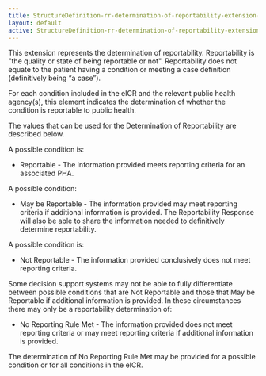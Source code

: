 ```yaml
---
title: StructureDefinition-rr-determination-of-reportability-extension-intro
layout: default
active: StructureDefinition-rr-determination-of-reportability-extension-intro
---
```


This extension represents the determination of reportability. Reportability is "the quality or state of being reportable or not". Reportability does not equate to the patient having a condition or meeting a case definition (definitively being “a case”).

For each condition included in the eICR and the relevant public health agency(s), this element indicates the determination of whether the condition is reportable to public health. 

The values that can be used for the Determination of Reportability are described below.

A possible condition is:

- Reportable - The information provided meets reporting criteria for an associated PHA.

A possible condition:

- May be Reportable - The information provided may meet reporting criteria if additional information is provided. The Reportability Response will also be able to share the information needed to definitively determine reportability.

A possible condition is:

- Not Reportable - The information provided conclusively does not meet reporting criteria.

Some decision support systems may not be able to fully differentiate between possible conditions that are Not Reportable and those that May be Reportable if additional information is provided. In these circumstances there may only be a reportability determination of:

- No Reporting Rule Met - The information provided does not meet reporting criteria or may meet reporting criteria if additional information is provided.

The determination of No Reporting Rule Met may be provided for a possible condition or for all conditions in the  eICR.